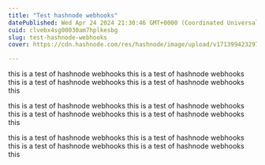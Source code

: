 ```yaml
---
title: "Test hashnode webhooks"
datePublished: Wed Apr 24 2024 21:30:46 GMT+0000 (Coordinated Universal Time)
cuid: clvebx4sg00030am7hplkesbg
slug: test-hashnode-webhooks
cover: https://cdn.hashnode.com/res/hashnode/image/upload/v1713994232976/5171f615-c735-4035-accc-7ccbb92829a7.png

---
```


this is a test of hashnode webhooks this is a test of hashnode webhooks this is a test of hashnode webhooks this is a test of hashnode webhooks this

this is a test of hashnode webhooks this is a test of hashnode webhooks this is a test of hashnode webhooks this is a test of hashnode webhooks this

this is a test of hashnode webhooks this is a test of hashnode webhooks this is a test of hashnode webhooks this is a test of hashnode webhooks this